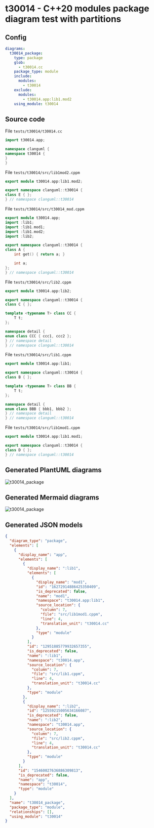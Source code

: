 # t30014 - C++20 modules package diagram test with partitions
## Config
```yaml
diagrams:
  t30014_package:
    type: package
    glob:
      - t30014.cc
    package_type: module
    include:
      modules:
        - t30014
    exclude:
      modules:
        - t30014.app:lib1.mod2
    using_module: t30014
```
## Source code
File `tests/t30014/t30014.cc`
```cpp
import t30014.app;

namespace clanguml {
namespace t30014 {
}
}
```
File `tests/t30014/src/lib1mod2.cppm`
```cpp
export module t30014.app:lib1.mod2;

export namespace clanguml::t30014 {
class E { };
} // namespace clanguml::t30014
```
File `tests/t30014/src/t30014_mod.cppm`
```cpp
export module t30014.app;
import :lib1;
import :lib1.mod1;
import :lib1.mod2;
import :lib2;

export namespace clanguml::t30014 {
class A {
    int get() { return a; }

    int a;
};
} // namespace clanguml::t30014
```
File `tests/t30014/src/lib2.cppm`
```cpp
export module t30014.app:lib2;

export namespace clanguml::t30014 {
class C { };

template <typename T> class CC {
    T t;
};

namespace detail {
enum class CCC { ccc1, ccc2 };
} // namespace detail
} // namespace clanguml::t30014
```
File `tests/t30014/src/lib1.cppm`
```cpp
export module t30014.app:lib1;

export namespace clanguml::t30014 {
class B { };

template <typename T> class BB {
    T t;
};

namespace detail {
enum class BBB { bbb1, bbb2 };
} // namespace detail
} // namespace clanguml::t30014
```
File `tests/t30014/src/lib1mod1.cppm`
```cpp
export module t30014.app:lib1.mod1;

export namespace clanguml::t30014 {
class D { };
} // namespace clanguml::t30014
```
## Generated PlantUML diagrams
![t30014_package](./t30014_package.svg "C++20 modules package diagram test with partitions")
## Generated Mermaid diagrams
![t30014_package](./t30014_package_mermaid.svg "C++20 modules package diagram test with partitions")
## Generated JSON models
```json
{
  "diagram_type": "package",
  "elements": [
    {
      "display_name": "app",
      "elements": [
        {
          "display_name": ":lib1",
          "elements": [
            {
              "display_name": "mod1",
              "id": "16272914886425350409",
              "is_deprecated": false,
              "name": "mod1",
              "namespace": "t30014.app:lib1",
              "source_location": {
                "column": 7,
                "file": "src/lib1mod1.cppm",
                "line": 4,
                "translation_unit": "t30014.cc"
              },
              "type": "module"
            }
          ],
          "id": "12951885779932657355",
          "is_deprecated": false,
          "name": ":lib1",
          "namespace": "t30014.app",
          "source_location": {
            "column": 7,
            "file": "src/lib1.cppm",
            "line": 4,
            "translation_unit": "t30014.cc"
          },
          "type": "module"
        },
        {
          "display_name": ":lib2",
          "id": "12559215005634166087",
          "is_deprecated": false,
          "name": ":lib2",
          "namespace": "t30014.app",
          "source_location": {
            "column": 7,
            "file": "src/lib2.cppm",
            "line": 4,
            "translation_unit": "t30014.cc"
          },
          "type": "module"
        }
      ],
      "id": "15460027636886309813",
      "is_deprecated": false,
      "name": "app",
      "namespace": "t30014",
      "type": "module"
    }
  ],
  "name": "t30014_package",
  "package_type": "module",
  "relationships": [],
  "using_module": "t30014"
}
```
